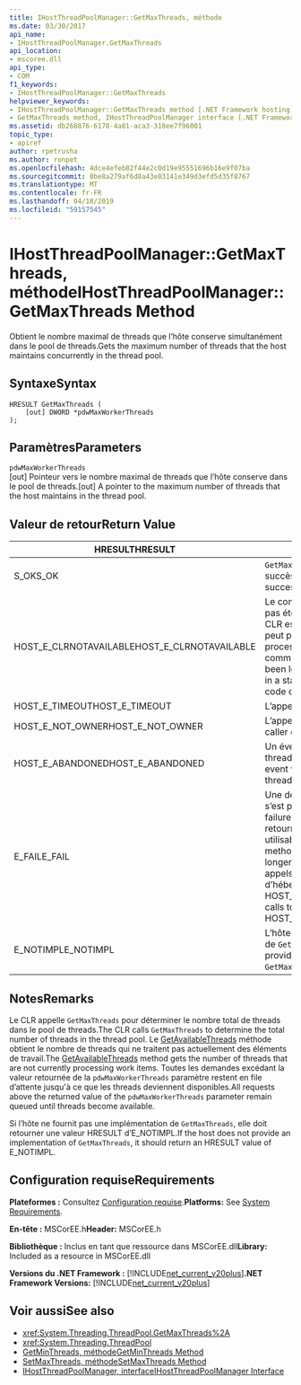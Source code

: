```yaml
---
title: IHostThreadPoolManager::GetMaxThreads, méthode
ms.date: 03/30/2017
api_name:
- IHostThreadPoolManager.GetMaxThreads
api_location:
- mscoree.dll
api_type:
- COM
f1_keywords:
- IHostThreadPoolManager::GetMaxThreads
helpviewer_keywords:
- IHostThreadPoolManager::GetMaxThreads method [.NET Framework hosting]
- GetMaxThreads method, IHostThreadPoolManager interface [.NET Framework hosting]
ms.assetid: db268876-6178-4a81-aca3-318ee7f96001
topic_type:
- apiref
author: rpetrusha
ms.author: ronpet
ms.openlocfilehash: 4dce4efeb82f44e2c0d19e95551696b16e9f07ba
ms.sourcegitcommit: 0be8a279af6d8a43e03141e349d3efd5d35f8767
ms.translationtype: MT
ms.contentlocale: fr-FR
ms.lasthandoff: 04/18/2019
ms.locfileid: "59157545"
---
```

# <a name="ihostthreadpoolmanagergetmaxthreads-method"></a><span data-ttu-id="5cdc6-102">IHostThreadPoolManager::GetMaxThreads, méthode</span><span class="sxs-lookup"><span data-stu-id="5cdc6-102">IHostThreadPoolManager::GetMaxThreads Method</span></span>
<span data-ttu-id="5cdc6-103">Obtient le nombre maximal de threads que l’hôte conserve simultanément dans le pool de threads.</span><span class="sxs-lookup"><span data-stu-id="5cdc6-103">Gets the maximum number of threads that the host maintains concurrently in the thread pool.</span></span>  
  
## <a name="syntax"></a><span data-ttu-id="5cdc6-104">Syntaxe</span><span class="sxs-lookup"><span data-stu-id="5cdc6-104">Syntax</span></span>  
  
```  
HRESULT GetMaxThreads (  
    [out] DWORD *pdwMaxWorkerThreads  
);  
```  
  
## <a name="parameters"></a><span data-ttu-id="5cdc6-105">Paramètres</span><span class="sxs-lookup"><span data-stu-id="5cdc6-105">Parameters</span></span>  
 `pdwMaxWorkerThreads`  
 <span data-ttu-id="5cdc6-106">[out] Pointeur vers le nombre maximal de threads que l’hôte conserve dans le pool de threads.</span><span class="sxs-lookup"><span data-stu-id="5cdc6-106">[out] A pointer to the maximum number of threads that the host maintains in the thread pool.</span></span>  
  
## <a name="return-value"></a><span data-ttu-id="5cdc6-107">Valeur de retour</span><span class="sxs-lookup"><span data-stu-id="5cdc6-107">Return Value</span></span>  
  
|<span data-ttu-id="5cdc6-108">HRESULT</span><span class="sxs-lookup"><span data-stu-id="5cdc6-108">HRESULT</span></span>|<span data-ttu-id="5cdc6-109">Description</span><span class="sxs-lookup"><span data-stu-id="5cdc6-109">Description</span></span>|  
|-------------|-----------------|  
|<span data-ttu-id="5cdc6-110">S_OK</span><span class="sxs-lookup"><span data-stu-id="5cdc6-110">S_OK</span></span>|<span data-ttu-id="5cdc6-111">`GetMaxThreads` retourné avec succès.</span><span class="sxs-lookup"><span data-stu-id="5cdc6-111">`GetMaxThreads` returned successfully.</span></span>|  
|<span data-ttu-id="5cdc6-112">HOST_E_CLRNOTAVAILABLE</span><span class="sxs-lookup"><span data-stu-id="5cdc6-112">HOST_E_CLRNOTAVAILABLE</span></span>|<span data-ttu-id="5cdc6-113">Le common language runtime (CLR (n’a pas été chargé dans un processus, ou le CLR est dans un état dans lequel il ne peut pas exécuter le code managé ou un processus l’appel avec succès.</span><span class="sxs-lookup"><span data-stu-id="5cdc6-113">The common language runtime (CLR( has not been loaded into a process, or the CLR is in a state in which it cannot run managed code or process the call successfully.</span></span>|  
|<span data-ttu-id="5cdc6-114">HOST_E_TIMEOUT</span><span class="sxs-lookup"><span data-stu-id="5cdc6-114">HOST_E_TIMEOUT</span></span>|<span data-ttu-id="5cdc6-115">L’appel a expiré.</span><span class="sxs-lookup"><span data-stu-id="5cdc6-115">The call timed out.</span></span>|  
|<span data-ttu-id="5cdc6-116">HOST_E_NOT_OWNER</span><span class="sxs-lookup"><span data-stu-id="5cdc6-116">HOST_E_NOT_OWNER</span></span>|<span data-ttu-id="5cdc6-117">L’appelant ne possède pas le verrou.</span><span class="sxs-lookup"><span data-stu-id="5cdc6-117">The caller does not own the lock.</span></span>|  
|<span data-ttu-id="5cdc6-118">HOST_E_ABANDONED</span><span class="sxs-lookup"><span data-stu-id="5cdc6-118">HOST_E_ABANDONED</span></span>|<span data-ttu-id="5cdc6-119">Un événement a été annulé alors qu’un thread bloqué ou Fibre l’attendait.</span><span class="sxs-lookup"><span data-stu-id="5cdc6-119">An event was canceled while a blocked thread or fiber was waiting on it.</span></span>|  
|<span data-ttu-id="5cdc6-120">E_FAIL</span><span class="sxs-lookup"><span data-stu-id="5cdc6-120">E_FAIL</span></span>|<span data-ttu-id="5cdc6-121">Une défaillance catastrophique inconnue s’est produite.</span><span class="sxs-lookup"><span data-stu-id="5cdc6-121">An unknown catastrophic failure occurred.</span></span> <span data-ttu-id="5cdc6-122">Lorsqu’une méthode retourne E_FAIL, le CLR n’est plus utilisable au sein du processus.</span><span class="sxs-lookup"><span data-stu-id="5cdc6-122">When a method returns E_FAIL, the CLR is no longer usable within the process.</span></span> <span data-ttu-id="5cdc6-123">Les appels suivants aux méthodes d’hébergement retournent HOST_E_CLRNOTAVAILABLE.</span><span class="sxs-lookup"><span data-stu-id="5cdc6-123">Subsequent calls to hosting methods return HOST_E_CLRNOTAVAILABLE.</span></span>|  
|<span data-ttu-id="5cdc6-124">E_NOTIMPL</span><span class="sxs-lookup"><span data-stu-id="5cdc6-124">E_NOTIMPL</span></span>|<span data-ttu-id="5cdc6-125">L’hôte ne fournit pas une implémentation de `GetMaxThreads`.</span><span class="sxs-lookup"><span data-stu-id="5cdc6-125">The host does not provide an implementation of `GetMaxThreads`.</span></span>|  
  
## <a name="remarks"></a><span data-ttu-id="5cdc6-126">Notes</span><span class="sxs-lookup"><span data-stu-id="5cdc6-126">Remarks</span></span>  
 <span data-ttu-id="5cdc6-127">Le CLR appelle `GetMaxThreads` pour déterminer le nombre total de threads dans le pool de threads.</span><span class="sxs-lookup"><span data-stu-id="5cdc6-127">The CLR calls `GetMaxThreads` to determine the total number of threads in the thread pool.</span></span> <span data-ttu-id="5cdc6-128">Le [GetAvailableThreads](../../../../docs/framework/unmanaged-api/hosting/ihostthreadpoolmanager-getavailablethreads-method.md) méthode obtient le nombre de threads qui ne traitent pas actuellement des éléments de travail.</span><span class="sxs-lookup"><span data-stu-id="5cdc6-128">The [GetAvailableThreads](../../../../docs/framework/unmanaged-api/hosting/ihostthreadpoolmanager-getavailablethreads-method.md) method gets the number of threads that are not currently processing work items.</span></span> <span data-ttu-id="5cdc6-129">Toutes les demandes excédant la valeur retournée de la `pdwMaxWorkerThreads` paramètre restent en file d’attente jusqu'à ce que les threads deviennent disponibles.</span><span class="sxs-lookup"><span data-stu-id="5cdc6-129">All requests above the returned value of the `pdwMaxWorkerThreads` parameter remain queued until threads become available.</span></span>  
  
 <span data-ttu-id="5cdc6-130">Si l’hôte ne fournit pas une implémentation de `GetMaxThreads`, elle doit retourner une valeur HRESULT d’E_NOTIMPL.</span><span class="sxs-lookup"><span data-stu-id="5cdc6-130">If the host does not provide an implementation of `GetMaxThreads`, it should return an HRESULT value of E_NOTIMPL.</span></span>  
  
## <a name="requirements"></a><span data-ttu-id="5cdc6-131">Configuration requise</span><span class="sxs-lookup"><span data-stu-id="5cdc6-131">Requirements</span></span>  
 <span data-ttu-id="5cdc6-132">**Plateformes :** Consultez [Configuration requise](../../../../docs/framework/get-started/system-requirements.md).</span><span class="sxs-lookup"><span data-stu-id="5cdc6-132">**Platforms:** See [System Requirements](../../../../docs/framework/get-started/system-requirements.md).</span></span>  
  
 <span data-ttu-id="5cdc6-133">**En-tête :** MSCorEE.h</span><span class="sxs-lookup"><span data-stu-id="5cdc6-133">**Header:** MSCorEE.h</span></span>  
  
 <span data-ttu-id="5cdc6-134">**Bibliothèque :** Inclus en tant que ressource dans MSCorEE.dll</span><span class="sxs-lookup"><span data-stu-id="5cdc6-134">**Library:** Included as a resource in MSCorEE.dll</span></span>  
  
 <span data-ttu-id="5cdc6-135">**Versions du .NET Framework :** [!INCLUDE[net_current_v20plus](../../../../includes/net-current-v20plus-md.md)]</span><span class="sxs-lookup"><span data-stu-id="5cdc6-135">**.NET Framework Versions:** [!INCLUDE[net_current_v20plus](../../../../includes/net-current-v20plus-md.md)]</span></span>  
  
## <a name="see-also"></a><span data-ttu-id="5cdc6-136">Voir aussi</span><span class="sxs-lookup"><span data-stu-id="5cdc6-136">See also</span></span>

- <xref:System.Threading.ThreadPool.GetMaxThreads%2A>
- <xref:System.Threading.ThreadPool>
- [<span data-ttu-id="5cdc6-137">GetMinThreads, méthode</span><span class="sxs-lookup"><span data-stu-id="5cdc6-137">GetMinThreads Method</span></span>](../../../../docs/framework/unmanaged-api/hosting/ihostthreadpoolmanager-getminthreads-method.md)
- [<span data-ttu-id="5cdc6-138">SetMaxThreads, méthode</span><span class="sxs-lookup"><span data-stu-id="5cdc6-138">SetMaxThreads Method</span></span>](../../../../docs/framework/unmanaged-api/hosting/ihostthreadpoolmanager-setmaxthreads-method.md)
- [<span data-ttu-id="5cdc6-139">IHostThreadPoolManager, interface</span><span class="sxs-lookup"><span data-stu-id="5cdc6-139">IHostThreadPoolManager Interface</span></span>](../../../../docs/framework/unmanaged-api/hosting/ihostthreadpoolmanager-interface.md)
